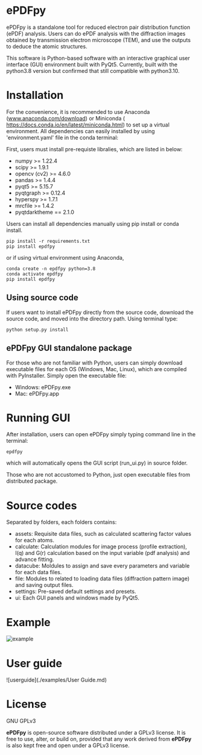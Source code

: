 # ePDFpy
ePDFpy is a standalone tool for reduced electron pair distribution function (ePDF) analysis. Users can do ePDF analysis with the diffraction images obtained by transmission electron microscope (TEM), and use the outputs to deduce the atomic structures.

This software is Python-based software with an interactive graphical user interface (GUI) environment built with PyQt5. Currently, built with the python3.8 version but confirmed that still compatible with python3.10.

# Installation
For the convenience, it is recommended to use Anaconda (www.anaconda.com/download) or Miniconda ( https://docs.conda.io/en/latest/miniconda.html) to set up a virtual environment. All dependencies can easily installed by using 'environment.yaml' file in the conda terminal:

First, users must install pre-requiste libralies, which are listed in below:

- numpy >= 1.22.4
- scipy >= 1.9.1
- opencv (cv2) >= 4.6.0
- pandas >= 1.4.4
- pyqt5 >= 5.15.7
- pyqtgraph >= 0.12.4
- hyperspy >= 1.7.1
- mrcfile >= 1.4.2
- pyqtdarktheme == 2.1.0

Users can install all dependencies manually using pip install or conda install. 
```
pip install -r requirements.txt
pip install epdfpy
```
or if using virtual environment using Anaconda,
```
conda create -n epdfpy python=3.8
conda activate epdfpy
pip install epdfpy
```

[//]: # (or)

[//]: # (```)

[//]: # (conda env create --file environment.yaml)

[//]: # (```)

[//]: # (It is recommended to install ePDFpy via PyPI or Anaconda distribution. Users can establish the virtual environment &#40;&#41;, then use following command line to install.)

[//]: # ()
[//]: # (```)

[//]: # (pip install epdfpy)

[//]: # (```)

[//]: # (or)

[//]: # (```)

[//]: # (conda install epdfpy)

[//]: # (```)

## Using source code

If users want to install ePDFpy directly from the source code, download the source code, and moved into the directory path. Using terminal type:
```
python setup.py install
```

## ePDFpy GUI standalone package
For those who are not familiar with Python, users can simply download executable files for each OS (Windows, Mac, Linux), which are compiled with PyInstaller.
Simply open the executable file:
- Windows: ePDFpy.exe
- Mac: ePDFpy.app



# Running GUI

After installation, users can open ePDFpy simply typing command line in the terminal:
```
epdfpy
```
which will automatically opens the GUI script (run_ui.py) in source folder.

Those who are not accustomed to Python, just open executable files from distributed package.

# Source codes

Separated by folders, each folders contains:
- assets: Requisite data files, such as calculated scattering factor values for each atoms.
- calculate: Calculation modules for image process (profile extraction), I(q) and G(r) calculation based on the input variable (pdf analysis) and advance fitting.
- datacube: Moldules to assign and save every parameters and variable for each data files.
- file: Modules to related to loading data files (diffraction pattern image) and saving output files.
- settings: Pre-saved default settings and presets.
- ui: Each GUI panels and windows made by PyQt5.

# Example
![example](https://github.com/GWlab-SKKU/ePDFpy/assets/59153513/aa1f59c5-0daa-4276-81f4-d48a829b3b56)

# User guide
![userguide](./examples/User Guide.md)

# License

GNU GPLv3

**ePDFpy** is open-source software distributed under a GPLv3 license.
It is free to use, alter, or build on, provided that any work derived from **ePDFpy** is also kept free and open under a GPLv3 license.
